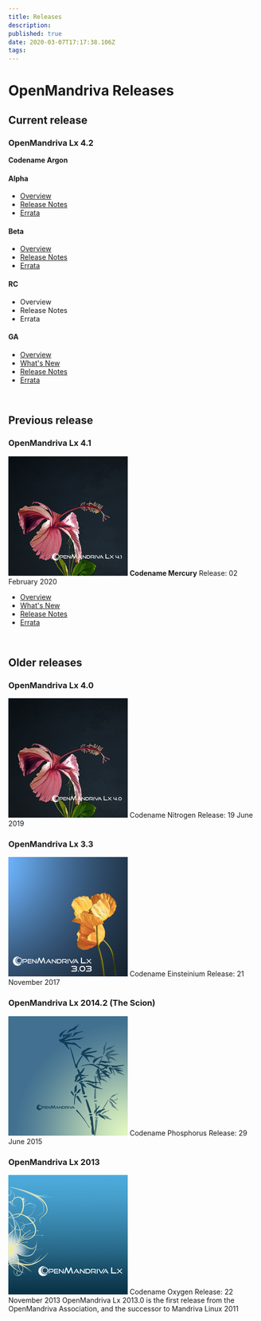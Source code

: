 ```yaml
---
title: Releases
description: 
published: true
date: 2020-03-07T17:17:38.106Z
tags: 
---
```


# OpenMandriva Releases

## Current release
### OpenMandriva Lx 4.2
**Codename Argon**

#### Alpha
- [Overview](/releases/omlx42/omlx42_alpha)
- [Release Notes](/releases/omlx42/omlx42_alpha_notes)
- [Errata](/releases/omlx42/omlx42_alpha_errata)

#### Beta
- [Overview](/releases/omlx42/omlx42_beta)
- [Release Notes](/releases/omlx42/omlx42_beta_notes)
- [Errata](/releases/omlx42/omlx42_beta_errata)

#### RC
- Overview
- Release Notes
- Errata

#### GA
- [Overview](/releases/omlx42)
- [What's New](/releases/omlx42/omlx42_new)
- [Release Notes](/releases/omlx42/omlx42_notes)
- [Errata](/releases/omlx42/omlx42_errata)
<br>

## Previous release
### OpenMandriva Lx 4.1
![omlx4.1-240px.png](/images/omlx4.1-240px.png)
**Codename Mercury**
Release: 02 February 2020

- [Overview](/releases/omlx41)
- [What's New](/releases/omlx41/omlx41_new)
- [Release Notes](/releases/omlx41/omlx41_notes)
- [Errata](/releases/omlx41/omlx41_errata)
<br>


## Older releases
### OpenMandriva Lx 4.0
![omlx4.0-240px.jpg](/images/omlx4.0-240px.jpg)
Codename Nitrogen
Release: 19 June 2019
<br>

### OpenMandriva Lx 3.3
![omlx3.3-240px.png](/images/omlx3.3-240px.png)
Codename Einsteinium
Release: 21 November 2017
<br>

### OpenMandriva Lx 2014.2 (The Scion)
![omlx2014-240px.png](/images/omlx2014-240px.png)
Codename Phosphorus
Release: 29 June 2015
<br>

### OpenMandriva Lx 2013
![omlx2013-240px.png](/images/omlx2013-240px.png)
Codename Oxygen
Release: 22 November 2013
OpenMandriva Lx 2013.0 is the first release from the OpenMandriva Association, and the successor to Mandriva Linux 2011
<br>
